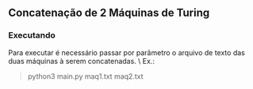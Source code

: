 ## Concatenação de 2 Máquinas de Turing
### Executando

Para executar é necessário passar por parâmetro o arquivo de texto das duas máquinas à serem concatenadas.
\\
Ex.:

> python3 main.py maq1.txt maq2.txt 





